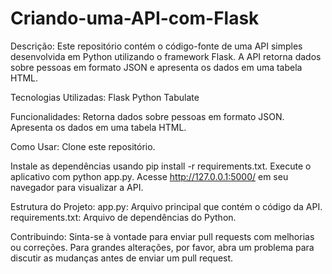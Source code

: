 # Criando-uma-API-com-Flask
Descrição:
Este repositório contém o código-fonte de uma API simples desenvolvida em Python utilizando o framework Flask. A API retorna dados sobre pessoas em formato JSON e apresenta os dados em uma tabela HTML.

Tecnologias Utilizadas:
Flask
Python
Tabulate


Funcionalidades:
Retorna dados sobre pessoas em formato JSON.
Apresenta os dados em uma tabela HTML.


Como Usar:
Clone este repositório.

Instale as dependências usando pip install -r requirements.txt.
Execute o aplicativo com python app.py.
Acesse http://127.0.0.1:5000/ em seu navegador para visualizar a API.

Estrutura do Projeto:
app.py: Arquivo principal que contém o código da API.
requirements.txt: Arquivo de dependências do Python.

Contribuindo:
Sinta-se à vontade para enviar pull requests com melhorias ou correções.
Para grandes alterações, por favor, abra um problema para discutir as mudanças antes de enviar um pull request.


